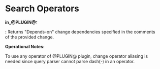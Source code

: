 Search Operators
================

**in_@PLUGIN@:<change>**

: Returns "Depends-on" change dependencies specified in the comments of the provided change.

**Operational Notes**:

To use any operator of @PLUGIN@ plugin, change operator aliasing is needed since query parser
cannot parse dash(-) in an operator.

